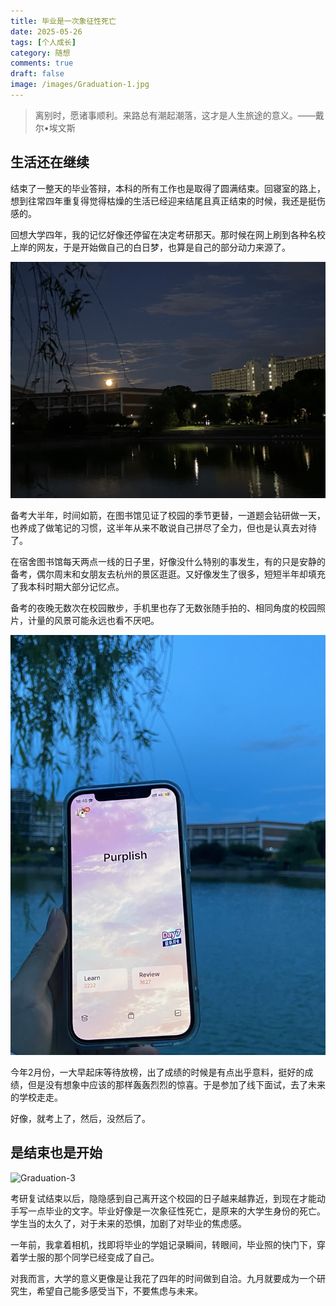 ```yaml
---
title: 毕业是一次象征性死亡
date: 2025-05-26
tags: [个人成长]
category: 随想
comments: true
draft: false
image: /images/Graduation-1.jpg
---
```


> 离别时，愿诸事顺利。来路总有潮起潮落，这才是人生旅途的意义。——戴尔•埃文斯

## 生活还在继续

结束了一整天的毕业答辩，本科的所有工作也是取得了圆满结束。回寝室的路上，想到往常四年重复得觉得枯燥的生活已经迎来结尾且真正结束的时候，我还是挺伤感的。

回想大学四年，我的记忆好像还停留在决定考研那天。那时候在网上刷到各种名校上岸的网友，于是开始做自己的白日梦，也算是自己的部分动力来源了。

![Graduation-1](images/Graduation-1.jpeg)

备考大半年，时间如箭，在图书馆见证了校园的季节更替，一道题会钻研做一天，也养成了做笔记的习惯，这半年从来不敢说自己拼尽了全力，但也是认真去对待了。

在宿舍图书馆每天两点一线的日子里，好像没什么特别的事发生，有的只是安静的备考，偶尔周末和女朋友去杭州的景区逛逛。又好像发生了很多，短短半年却填充了我本科时期大部分记忆点。

备考的夜晚无数次在校园散步，手机里也存了无数张随手拍的、相同角度的校园照片，计量的风景可能永远也看不厌吧。

![Graduation-2](images/Graduation-2.jpeg)

今年2月份，一大早起床等待放榜，出了成绩的时候是有点出乎意料，挺好的成绩，但是没有想象中应该的那样轰轰烈烈的惊喜。于是参加了线下面试，去了未来的学校走走。

好像，就考上了，然后，没然后了。

## 是结束也是开始

![Graduation-3](images/Graduation-3.jpeg)

考研复试结束以后，隐隐感到自己离开这个校园的日子越来越靠近，到现在才能动手写一点毕业的文字。毕业好像是一次象征性死亡，是原来的大学生身份的死亡。学生当的太久了，对于未来的恐惧，加剧了对毕业的焦虑感。

一年前，我拿着相机，找即将毕业的学姐记录瞬间，转眼间，毕业照的快门下，穿着学士服的那个同学已经变成了自己。

对我而言，大学的意义更像是让我花了四年的时间做到自洽。九月就要成为一个研究生，希望自己能多感受当下，不要焦虑与未来。
